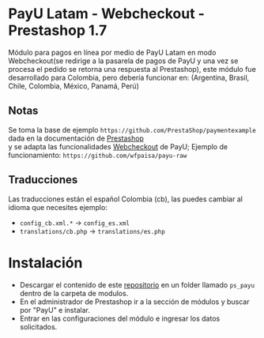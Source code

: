 # PayU Latam - Webcheckout - Prestashop 1.7

Módulo para pagos en línea por medio de PayU Latam en modo Webcheckout(se redirige a la pasarela de pagos de PayU y una vez se 
procesa el pedido se retorna una respuesta al Prestashop), este módulo fue desarrollado para Colombia, pero debería funcionar 
en: (Argentina, Brasil, Chile, Colombia, México, Panamá, Perú)

## Notas

Se toma la base de ejemplo `https://github.com/PrestaShop/paymentexample` dada en la documentación de [Prestashop](http://doc.prestashop.com/display/PS17/Creating+a+PrestaShop+1.7+Payment+Module)  
y se adapta las funcionalidades [Webcheckout](http://developers.payulatam.com/es/web_checkout/integration.html) de PayU; Ejemplo de funcionamiento: `https://github.com/wfpaisa/payu-raw`


## Traducciones

Las traducciones están el español Colombia (cb), las puedes cambiar al idioma que necesites ejemplo:

- `config_cb.xml.*` -> `config_es.xml`
- `translations/cb.php` -> `translations/es.php`

# Instalación
- Descargar el contenido de este [repositorio](https://github.com/wfpaisa/ps_payu/archive/master.zip) en un folder llamado `ps_payu` dentro de la carpeta de modulos.
- En el administrador de Prestashop ir a la sección de módulos y buscar por "PayU" e instalar.
- Entrar en las configuraciones del módulo e ingresar los datos solicitados.